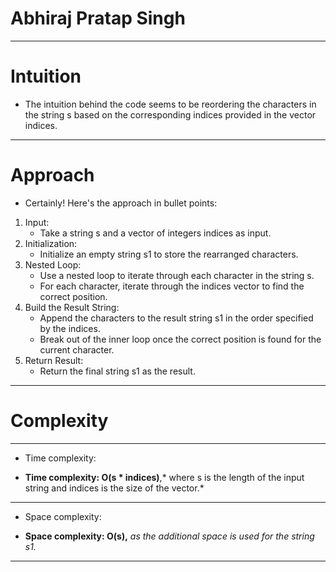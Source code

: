 # Abhiraj Pratap Singh

---


# Intuition
<!-- Describe your first thoughts on how to solve this problem. -->
- The intuition behind the code seems to be reordering the characters in the string s based on the corresponding indices provided in the vector indices.

---



# Approach
<!-- Describe your approach to solving the problem. -->

- Certainly! Here's the approach in bullet points:

1. Input:
    - Take a string s and a vector of integers indices as input.
2. Initialization:
    - Initialize an empty string s1 to store the rearranged characters.
3. Nested Loop:
    - Use a nested loop to iterate through each character in the string s.
    - For each character, iterate through the indices vector to find the correct position.
4. Build the Result String:
    - Append the characters to the result string s1 in the order specified by the indices.
    - Break out of the inner loop once the correct position is found for the current character.
5. Return Result:
    - Return the final string s1 as the result.

---



# Complexity

---


- Time complexity:
<!-- Add your time complexity here, e.g. $$O(n)$$ -->
- **Time complexity: O(s * indices)**,* where s is the length of the input string and indices is the size of the vector.*

---


- Space complexity:
<!-- Add your space complexity here, e.g. $$O(n)$$ -->
- **Space complexity: O(s),** *as the additional space is used for the string s1.*

---
